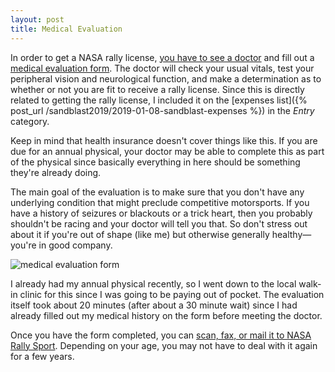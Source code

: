 ```yaml
---
layout: post
title: Medical Evaluation
---
```


In order to get a NASA rally license, [you have to see a doctor](http://nasarallysport.com/main/rally202) and fill out a [medical evaluation form](http://nasarallysport.com/rules-forms/NRS_Form_Medical.pdf). The doctor will check your usual vitals, test your peripheral vision and neurological function, and make a determination as to whether or not you are fit to receive a rally license. Since this is directly related to getting the rally license, I included it on the [expenses list]({% post_url /sandblast2019/2019-01-08-sandblast-expenses %}) in the _Entry_ category.

Keep in mind that health insurance doesn't cover things like this. If you are due for an annual physical, your doctor may be able to complete this as part of the physical since basically everything in here should be something they're already doing.

The main goal of the evaluation is to make sure that you don't have any underlying condition that might preclude competitive motorsports. If you have a history of seizures or blackouts or a trick heart, then you probably shouldn't be racing and your doctor will tell you that. So don't stress out about it if you're out of shape (like me) but otherwise generally healthy—you're in good company.

![medical evaluation form](/sandblast2019/resources/medical-eval.jpg "medical evaluation form")

I already had my annual physical recently, so I went down to the local walk-in clinic for this since I was going to be paying out of pocket. The evaluation itself took about 20 minutes (after about a 30 minute wait) since I had already filled out my medical history on the form before meeting the doctor.

Once you have the form completed, you can [scan, fax, or mail it to NASA Rally Sport](http://nasarallysport.com/main/where_do_i_send_the_medical_form). Depending on your age, you may not have to deal with it again for a few years.